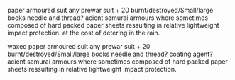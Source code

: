 paper armoured suit
  any prewar suit + 20 burnt/destroyed/Small/large books
  needle and thread?
  acient samurai armours where sometimes composed of hard packed paper sheets ressulting in relative lightweight impact protection.
  at the cost of detering in the rain.
  
waxed paper armoured suit
  any prewar suit + 20 burnt/destroyed/Small/large books
  needle and thread?
  coating agent?
  acient samurai armours where sometimes composed of hard packed paper sheets ressulting in relative lightweight impact protection.
  
  

  
